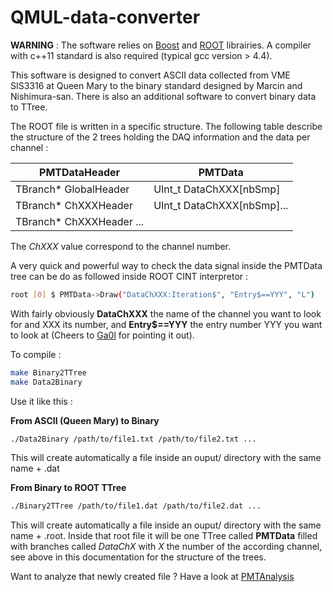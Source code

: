# QMUL-data-converter

**WARNING** : The software relies on [Boost](https://www.boost.org/) and [ROOT](https://root.cern.ch/) librairies. A compiler with c++11 standard is also required (typical gcc version > 4.4). 

This software is designed to convert ASCII data collected from VME SIS3316 at Queen Mary to the binary standard designed by Marcin and Nishimura-san.
There is also an additional software to convert binary data to TTree.

The ROOT file is written in a specific structure. The following table describe the structure of the 2 trees holding the DAQ information and the data per channel :

|PMTDataHeader             | PMTData                     |
|------------------------  |-----------------------------|
|TBranch* GlobalHeader     |UInt_t DataChXXX[nbSmp]      |
|TBranch* ChXXXHeader      |UInt_t DataChXXX[nbSmp]...   |
|TBranch* ChXXXHeader ...  |

The *ChXXX* value correspond to the channel number. 

A very quick and powerful way to check the data signal inside the PMTData tree can be do as followed inside ROOT CINT interpretor :
```bash
root [0] $ PMTData->Draw("DataChXXX:Iteration$", "Entry$==YYY", "L")
```
With fairly obviously **DataChXXX** the name of the channel you want to look for and XXX its number, and **Entry$==YYY** the entry number YYY you want to look at (Cheers to [Ga0l](https://github.com/Ga0l) for pointing it out).

To compile :

```bash
make Binary2TTree
make Data2Binary
```


Use it like this :

**From ASCII (Queen Mary) to Binary**
```bash
./Data2Binary /path/to/file1.txt /path/to/file2.txt ...
```
This will create automatically a file inside an ouput/ directory with the same name + .dat

**From Binary to ROOT TTree**
```bash
./Binary2TTree /path/to/file1.dat /path/to/file2.dat ...
```
This will create automatically a file inside an ouput/ directory with the same name + .root.
Inside that root file it will be one TTree called **PMTData** filled with branches called *DataChX* with *X* the number of the according channel, see above in this documentation for the structure of the trees.

Want to analyze that newly created file ? Have a look at [PMTAnalysis](https://github.com/P3tru/PMTAnalysis)
<!--stackedit_data:
eyJoaXN0b3J5IjpbMjgwNTkyNzQ1LC00MjU1NDYyODgsLTM1Mz
k0NDE2MiwtMTQzMzgxNjE3OCwtMTg5MzM2NjkwNl19
-->